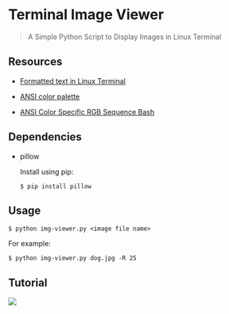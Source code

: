 # Terminal Image Viewer

>A Simple Python Script to Display Images in Linux Terminal


## Resources

- [Formatted text in Linux Terminal](https://indianpythonista.wordpress.com/2017/04/02/formatted-text-in-linux-terminal-using-python/)

- [ANSI color palette](https://kui.github.io/ansi_color_palette/)

- [ANSI Color Specific RGB Sequence Bash](https://stackoverflow.com/a/26665998/8221580)


## Dependencies

- pillow
	
	Install using pip:

	```
	$ pip install pillow
	```

## Usage

```
$ python img-viewer.py <image file name>
```

For example:

```
$ python img-viewer.py dog.jpg -R 25
```

## Tutorial

[![](https://i.imgur.com/6dFbzca.png)](https://youtu.be/f77rKzqBzEA)
